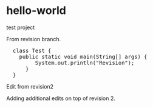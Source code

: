 # hello-world
test project

From revision branch.

<pre>
  class Test {
    public static void main(String[] args) {
         System.out.println("Revision");
      }
  }
</pre>


Edit from revision2


Adding additional edits on top of revision 2.
